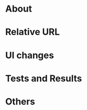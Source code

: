 # About

<!--
* Why change it
* Resolutions
-->

# Relative URL

<!--
* #issue ID
* image URL
* UI URL
* Other web service URL
* Library URL
* Document URL
-->

# UI changes

<!--
* Screenshots
-->

# Tests and Results

<!--
* [ ] Using checklist
* [ ] Checked is test passed
* [ ] Write failure case
-->

# Others

<!--
* something
-->

